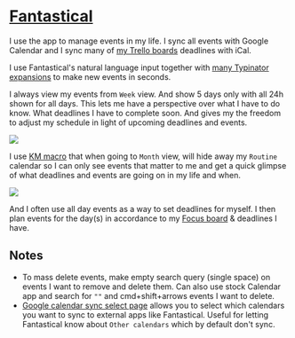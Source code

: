 # [Fantastical](https://flexibits.com/fantastical)

I use the app to manage events in my life. I sync all events with Google Calendar and I sync many of [my Trello boards](../../sharing/my-trello.md) deadlines with iCal.

I use Fantastical's natural language input together with [many Typinator expansions](https://medium.com/@nikitavoloboev/fantastical-natural-input-text-expansions-3ea8cf7ccac3#.pv5937ncr) to make new events in seconds.

I always view my events from `Week` view. And show 5 days only with all 24h shown for all days. This lets me have a perspective over what I have to do know. What deadlines I have to complete soon. And gives my the freedom to adjust my schedule in light of upcoming deadlines and events.

![](https://i.imgur.com/kGatVAg.png)

I use [KM macro](keyboard-maestro/km-macros.md) that when going to `Month` view, will hide away my `Routine` calendar so I can only see events that matter to me and get a quick glimpse of what deadlines and events are going on in my life and when.

![](https://i.imgur.com/XTy5p8r.png)

And I often use all day events as a way to set deadlines for myself. I then plan events for the day(s) in accordance to my [Focus board](../../focusing/focusing.md) & deadlines I have.

## Notes

- To mass delete events, make empty search query (single space) on events I want to remove and delete them. Can also use stock Calendar app and search for `""` and cmd+shift+arrows events I want to delete.
- [Google calendar sync select page](https://calendar.google.com/calendar/syncselect) allows you to select which calendars you want to sync to external apps like Fantastical. Useful for letting Fantastical know about `Other calendars` which by default don't sync.
